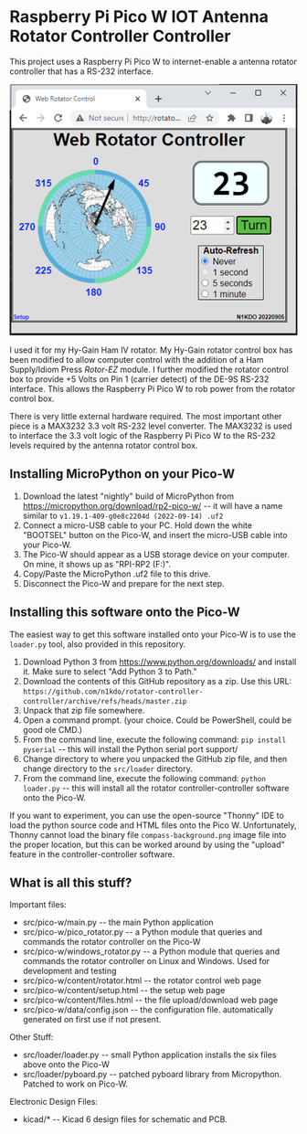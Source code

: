 # Raspberry Pi Pico W IOT Antenna Rotator Controller Controller

This project uses a Raspberry Pi Pico W to internet-enable a antenna 
rotator controller that has a RS-232 interface.

![](rotator_controller_controller.png)

I used it for my Hy-Gain Ham IV rotator.  My Hy-Gain rotator control box has been modified to allow computer
control with the addition of a Ham Supply/Idiom Press *Rotor-EZ* module.  I further modified the rotator
control box to provide +5 Volts on Pin 1 (carrier detect) of the DE-9S RS-232 interface.  This allows the 
Raspberry Pi Pico W to rob power from the rotator control box.

There is very little external hardware required.  The most important other piece is a MAX3232 3.3 volt 
RS-232 level converter.  The MAX3232 is used to interface the 3.3 volt logic of the Raspberry Pi Pico W to
the RS-232 levels required by the antenna rotator control box.

## Installing MicroPython on your Pico-W

1. Download the latest "nightly" build of MicroPython from https://micropython.org/download/rp2-pico-w/ -- it
   will have a name similar to `v1.19.1-409-g0e8c2204d (2022-09-14) .uf2`
2. Connect a micro-USB cable to your PC.  Hold down the white "BOOTSEL" button on the Pico-W, and insert the
   micro-USB cable into your Pico-W.
3. The Pico-W should appear as a USB storage device on your computer.  On mine, it shows up as "RPI-RP2 (F:)".
4. Copy/Paste the MicroPython .uf2 file to this drive.
5. Disconnect the Pico-W and prepare for the next step.

## Installing this software onto the Pico-W

The easiest way to get this software installed onto your Pico-W is to use the `loader.py` tool, also
provided in this repository.

1. Download Python 3 from https://www.python.org/downloads/ and install it.  Make sure to select "Add 
   Python 3 to Path."
2. Download the contents of this GitHub repository as a zip.  Use this URL: 
   `https://github.com/n1kdo/rotator-controller-controller/archive/refs/heads/master.zip`
3. Unpack that zip file somewhere. 
4. Open a command prompt.  (your choice.  Could be PowerShell, could be good ole CMD.)
5. From the command line, execute the following command: `pip install pyserial` -- this will install the Python 
   serial port support/
6. Change directory to where you unpacked the GitHub zip file, and then
   change directory to the `src/loader` directory.
7. From the command line, execute the following command: `python loader.py` -- this will install all the rotator
   controller-controller software onto the Pico-W.

If you want to experiment, you can use the open-source "Thonny" IDE to load the python source code and HTML files
onto the Pico W.  Unfortunately, Thonny cannot load the binary file `compass-background.png` image file into the
proper location, but this can be worked around by using the "upload" feature in the controller-controller software.

## What is all this stuff?

Important files:

* src/pico-w/main.py -- the main Python application
* src/pico-w/pico_rotator.py -- a Python module that queries and commands the rotator controller on the Pico-W
* src/pico-w/windows_rotator.py -- a Python module that queries and commands the rotator controller on Linux and
  Windows.  Used for development and testing
* src/pico-w/content/rotator.html -- the rotator control web page
* src/pico-w/content/setup.html -- the setup web page
* src/pico-w/content/files.html -- the file upload/download web page
* src/pico-w/data/config.json -- the configuration file.  automatically generated on first use if not present.

Other Stuff:

* src/loader/loader.py -- small Python application installs the six files above onto the Pico-W
* src/loader/pyboard.py -- patched pyboard library from Micropython. Patched to work on Pico-W.

Electronic Design Files:

* kicad/* -- Kicad 6 design files for schematic and PCB.

